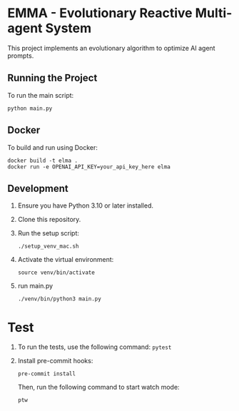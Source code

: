 # EMMA - Evolutionary Reactive Multi-agent System

This project implements an evolutionary algorithm to optimize AI agent prompts.

## Running the Project

To run the main script:

```
python main.py
```

## Docker

To build and run using Docker:

```
docker build -t elma .
docker run -e OPENAI_API_KEY=your_api_key_here elma
```

## Development

1.  Ensure you have Python 3.10 or later installed.
2.  Clone this repository.
3.  Run the setup script:
    ```
    ./setup_venv_mac.sh
    ```
4.  Activate the virtual environment:

    ```
    source venv/bin/activate
    ```

5.  run main.py
    ```
    ./venv/bin/python3 main.py
    ```

# Test

1. To run the tests, use the following command:
   `pytest
`
2. Install pre-commit hooks:

   ```
   pre-commit install
   ```

   Then, run the following command to start watch mode:

   ```
   ptw
   ```
